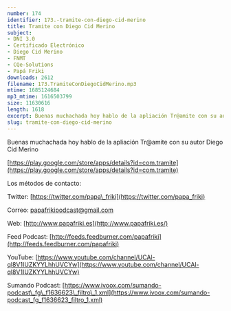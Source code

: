 ```yaml
---
number: 174
identifier: 173.-tramite-con-diego-cid-merino
title: Tramite con Diego Cid Merino
subject:
- DNI 3.0
- Certificado Electrónico
- Diego Cid Merino
- FNMT
- CQe-Solutions
- Papá Friki
downloads: 2612
filename: 173.TramiteConDiegoCidMerino.mp3
mtime: 1685124684
mp3_mtime: 1616503799
size: 11630616
length: 1618
excerpt: Buenas muchachada hoy hablo de la apliación Tr@amite con su autor Diego Cid Merino
slug: tramite-con-diego-cid-merino
---
```

Buenas muchachada hoy hablo de la apliación Tr@amite con su autor Diego Cid Merino

[https://play.google.com/store/apps/details?id=com.tramite](https://play.google.com/store/apps/details?id=com.tramite)

Los métodos de contacto:

Twitter: [https://twitter.com/papa\_friki](https://twitter.com/papa_friki)

Correo: [papafrikipodcast@gmail.com](https://archive.org/details/papafrikipodast@gmail.com)

Web: [http://www.papafriki.es](http://www.papafriki.es/)

Feed Podcast: [http://feeds.feedburner.com/papafriki](http://feeds.feedburner.com/papafriki)

YouTube: [https://www.youtube.com/channel/UCAl-ql8V1IUZKYYLhhUVCYw](https://www.youtube.com/channel/UCAl-ql8V1IUZKYYLhhUVCYw)

Sumando Podcast: [https://www.ivoox.com/sumando-podcast\_fg\_f1636623\_filtro\_1.xml](https://www.ivoox.com/sumando-podcast_fg_f1636623_filtro_1.xml)